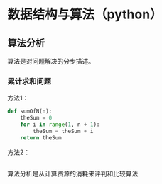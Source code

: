 # 数据结构与算法（python）

## 算法分析

算法是对问题解决的分步描述。

### 累计求和问题

方法1：

```python
def sumOfN(n):
    theSum = 0
    for i in range(1, n + 1):
        theSum = theSum + i
    return theSum
```

方法2：

```

```

算法分析是从计算资源的消耗来评判和比较算法